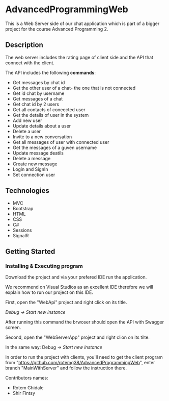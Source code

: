 # AdvancedProgrammingWeb
This is a Web Server side of our chat application which is part of a bigger project for the course Advanced Programming 2.

## Description
The web server includes the rating page of client side and the API that connect with the client.

The API includes the following **commands**:
- Get messages by chat id
- Get the other user of a chat- the one that is not connected
- Get id chat by username
- Get messages of a chat
- Get chat id by 2 users
- Get all contacts of coneected user
- Get the details of user in the system
- Add new user
- Update details about a user
- Delete a user
- Invite to a new conversation
- Get all messages of user with connected user
- Get the messages of a guven username
- Update message deatils
- Delete a message
- Create new message
- Login and SignIn
- Set connection user

## Technologies
- MVC
- Bootstrap
- HTML
- CSS
- C#
- Sessions
- SignalR

## Getting Started

### Installing & Executing program

Download the project and via your prefered IDE run the application.

We recommend on Visual Studios as an excellent IDE therefore we will explain how to run our project on this IDE.

First, open the "WebApi" project and right click on its title.

*Debug -> Start new instance*

After running this command the brwoser should open the API with Swagger screen.

Second, open the "WebServerApp" project and right clion on its tilte.

In the same way: Debug -> *Start new instance*

In order to run the project with clients, you'll need to get the client program from "https://github.com/rotemg38/AdvancedProgrammingWeb", enter branch "MainWithServer" and follow the instruction there.

Contributors names:

- Rotem Ghidale 
- Shir Fintsy
